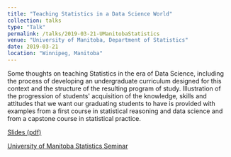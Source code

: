 ```yaml
---
title: "Teaching Statistics in a Data Science World"
collection: talks
type: "Talk"
permalink: /talks/2019-03-21-UManitobaStatistics
venue: "University of Manitoba, Department of Statistics"
date: 2019-03-21
location: "Winnipeg, Manitoba"
---
```


Some thoughts on teaching Statistics in the era of Data Science, including the process of developing an undergraduate curriculum designed for this context and the structure of the resulting program of study.  Illustration of the progression of students' acquisition of the knowledge, skills and attitudes that we want our graduating students to have is provided with examples from a first course in statistical reasoning and data science and from a capstone course in statistical practice.

[Slides (pdf)](http://utstat.utoronto.ca/alisong/Talks/Gibbs_ManitobaStatistics21march2019_nobuilds.pdf)

[University of Manitoba Statistics Seminar](https://www.stats.umanitoba.ca/seminars/2019/3/21/alison-gibbs-tba/)
